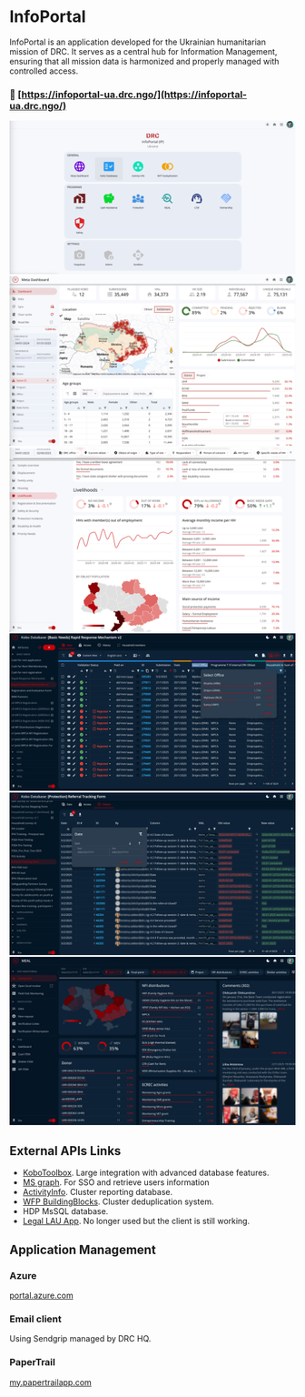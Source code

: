 # InfoPortal

InfoPortal is an application developed for the Ukrainian humanitarian mission of DRC. It serves as a central hub for
Information Management, ensuring that all mission data is harmonized and properly managed with controlled access.

### 🔗 [https://infoportal-ua.drc.ngo/](https://infoportal-ua.drc.ngo/)

![ss-home.png](doc/ss-home.png)
![ss-meta.png](doc/ss-meta.png)
![ss-pm.png](doc/ss-pm.png)
![ss-dt.png](doc/ss-dt.png)
![ss-dt-hist.png](doc/ss-dt-hist.png)
![ss-meal.png](doc/ss-meal.png)

## External APIs Links

- [KoboToolbox](https://kobo.drc.ngo/#/projects/home). Large integration with advanced database features.
- [MS graph](https://developer.microsoft.com/en-us/graph/graph-explorer). For SSO and retrieve users information
- [ActivityInfo](https://www.activityinfo.org/). Cluster reporting database.
- [WFP BuildingBlocks](https://buildingblocks.ukr.wfp.org/home-basic). Cluster deduplication system.
- HDP MsSQL database.
- [Legal LAU App](https://lau.drc.in.ua/). No longer used but the client is still working.

## Application Management

### Azure

[portal.azure.com]([https://portal.azure.com/#@drcngo.onmicrosoft.com/resource/subscriptions/30070d2b-69df-431c-9f8f-68014ea7f128/resourceGroups/DRC-RG-IMAA-UKR/providers/Microsoft.Web/sites/drc-imaa-ukr-tools/appServices](https://portal.azure.com/))

### Email client

Using Sendgrip managed by DRC HQ.

### PaperTrail

[my.papertrailapp.com](https://my.papertrailapp.com/groups/39251744/events)


